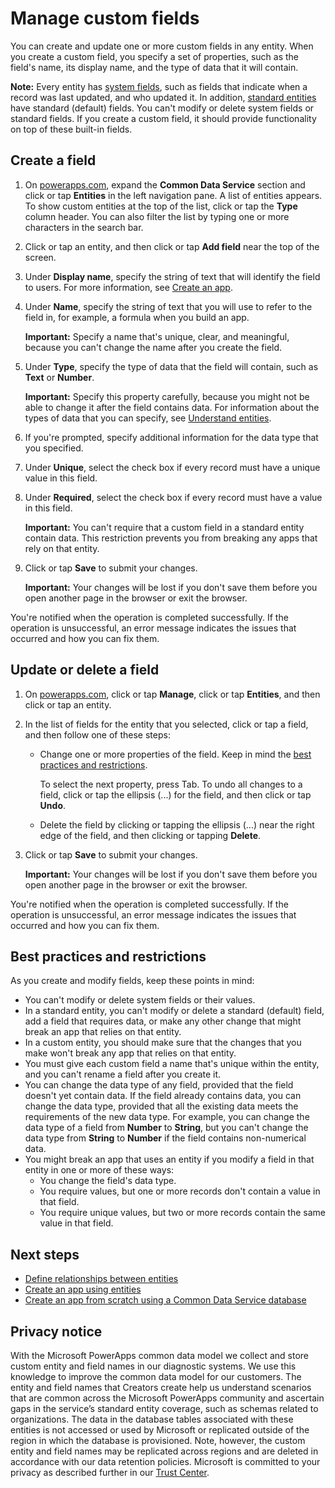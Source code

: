 <properties
	pageTitle="Manage custom fields in an entity | Microsoft PowerApps"
	description="Create, read, update, and delete custom fields in an entity."
	services="powerapps"
	documentationCenter="na"
	authors="robinarh"
	manager="robinr"
	editor=""
	tags=""/>

<tags
   ms.service="powerapps"
   ms.devlang="na"
   ms.topic="article"
   ms.tgt_pltfrm="na"
   ms.workload="na"
   ms.date="10/18/2016"
   ms.author="robinr"/>

# Manage custom fields
You can create and update one or more custom fields in any entity. When you create a custom field, you specify a set of properties, such as the field's name, its display name, and the type of data that it will contain.

**Note:** Every entity has [system fields](data-platform-create-entity.md#system-and-record-title-fields), such as fields that indicate when a record was last updated, and who updated it. In addition, [standard entities](data-platform-intro.md#standard-entities) have standard (default) fields. You can't modify or delete system fields or standard fields. If you create a custom field, it should provide functionality on top of these built-in fields.

## Create a field
1. On [powerapps.com](https://web.powerapps.com), expand the **Common Data Service** section and click or tap **Entities** in the left navigation pane. A list of entities appears. To show custom entities at the top of the list, click or tap the **Type** column header. You can also filter the list by typing one or more characters in the search bar.
1. Click or tap an entity, and then click or tap **Add field** near the top of the screen.
1. Under **Display name**, specify the string of text that will identify the field to users. For more information, see [Create an app](data-platform-create-app.md).
1. Under **Name**, specify the string of text that you will use to refer to the field in, for example, a formula when you build an app.

	**Important:** Specify a name that's unique, clear, and meaningful, because you can't change the name after you create the field.

1. Under **Type**, specify the type of data that the field will contain, such as **Text** or **Number**.

	**Important:** Specify this property carefully, because you might not be able to change it after the field contains data. For information about the types of data that you can specify, see [Understand entities](data-platform-intro.md#custom-fields).

1. If you're prompted, specify additional information for the data type that you specified.
1. Under **Unique**, select the check box if every record must have a unique value in this field.
1. Under **Required**, select the check box if every record must have a value in this field.

	**Important:** You can't require that a custom field in a standard entity contain data. This restriction prevents you from breaking any apps that rely on that entity.

1. Click or tap **Save** to submit your changes.

	**Important:** Your changes will be lost if you don't save them before you open another page in the browser or exit the browser.

You're notified when the operation is completed successfully. If the operation is unsuccessful, an error message indicates the issues that occurred and how you can fix them.

## Update or delete a field
1. On [powerapps.com](https://web.powerapps.com), click or tap **Manage**, click or tap **Entities**, and then click or tap an entity.

1. In the list of fields for the entity that you selected, click or tap a field, and then follow one of these steps:
	- Change one or more properties of the field. Keep in mind the [best practices and restrictions](data-platform-manage-fields.md#best-practices-and-restrictions).

		To select the next property, press Tab. To undo all changes to a field, click or tap the ellipsis (...) for the field, and then click or tap **Undo**.

	- Delete the field by clicking or tapping the ellipsis (...) near the right edge of the field, and then clicking or tapping **Delete**.

1. Click or tap **Save** to submit your changes.

	**Important:** Your changes will be lost if you don't save them before you open another page in the browser or exit the browser.

You're notified when the operation is completed successfully. If the operation is unsuccessful, an error message indicates the issues that occurred and how you can fix them.

## Best practices and restrictions
As you create and modify fields, keep these points in mind:

- You can't modify or delete system fields or their values.
- In a standard entity, you can't modify or delete a standard (default) field, add a field that requires data, or make any other change that might break an app that relies on that entity.
- In a custom entity, you should make sure that the changes that you make won't break any app that relies on that entity.
- You must give each custom field a name that's unique within the entity, and you can't rename a field after you create it.
- You can change the data type of any field, provided that the field doesn't yet contain data. If the field already contains data, you can change the data type, provided that all the existing data meets the requirements of the new data type. For example, you can change the data type of a field from **Number** to **String**, but you can't change the data type from **String** to **Number** if the field contains non-numerical data.
- You might break an app that uses an entity if you modify a field in that entity in one or more of these ways:
	- You change the field's data type.
	- You require values, but one or more records don't contain a value in that field.
	- You require unique values, but two or more records contain the same value in that field.

## Next steps
- [Define relationships between entities](data-platform-entity-lookup.md)
- [Create an app using entities](data-platform-create-app.md)
- [Create an app from scratch using a Common Data Service database](data-platform-create-app-scratch.md)

## Privacy notice
With the Microsoft PowerApps common data model we collect and store custom entity and field names in our diagnostic systems.  We use this knowledge to improve the common data model for our customers. The entity and field names that Creators create help us understand scenarios that are common across the Microsoft PowerApps community and ascertain gaps in the service’s standard entity coverage, such as schemas related to organizations. The data in the database tables associated with these entities is not accessed or used by Microsoft or replicated outside of the region in which the database is provisioned. Note, however, the custom entity and field names may be replicated across regions and are deleted in accordance with our data retention policies. Microsoft is committed to your privacy as described further in our [Trust Center](https://www.microsoft.com/en-us/trustcenter/Privacy/default.aspx).

